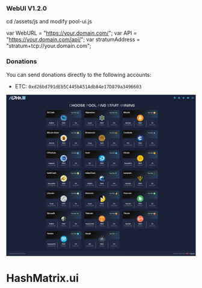 ### WebUI V1.2.0

cd /assets/js and modify pool-ui.js

var WebURL = "https://your.domain.com/";
var API = "https://your.domain.com/api/";
var stratumAddress = "stratum+tcp://your.domain.com";

### Donations

You can send donations directly to the following accounts:

* ETC:  `0xd26bd791dEb5C445bA51Adb84e17D879a3496603`

![WEB-UI](https://github.com/MiningCryptoLive/pool-ui2/blob/main/webui.png)


# HashMatrix.ui
